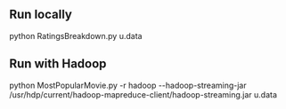 ## Run locally
python RatingsBreakdown.py u.data

## Run with Hadoop
python MostPopularMovie.py -r hadoop --hadoop-streaming-jar /usr/hdp/current/hadoop-mapreduce-client/hadoop-streaming.jar u.data
